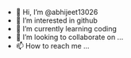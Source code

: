 - 👋 Hi, I’m @abhijeet13026
- 👀 I’m interested in github
- 🌱 I’m currently learning coding
- 💞️ I’m looking to collaborate on ...
- 📫 How to reach me ...

<!---
abhijeet13026/abhijeet13026 is a ✨ special ✨ repository because its `README.md` (this file) appears on your GitHub profile.
You can click the Preview link to take a look at your changes.
--->
